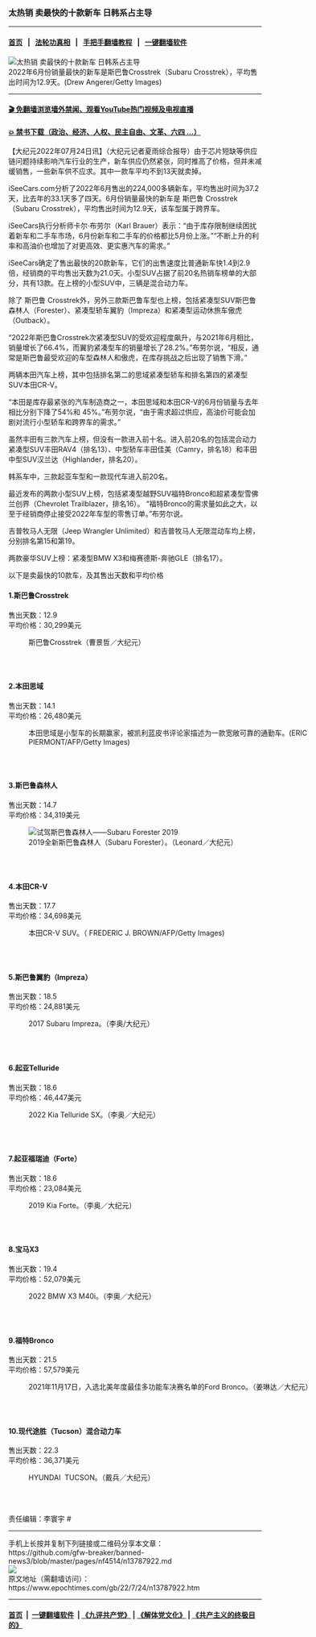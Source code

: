 ### 太热销 卖最快的十款新车 日韩系占主导
------------------------

#### [首页](https://github.com/gfw-breaker/banned-news3/blob/master/README.md) &nbsp;&nbsp;|&nbsp;&nbsp; [法轮功真相](https://github.com/begood0513/basic/blob/master/README.md)  &nbsp;&nbsp;|&nbsp;&nbsp; [手把手翻墙教程](https://github.com/gfw-breaker/guides/wiki)  &nbsp;&nbsp;|&nbsp;&nbsp; [一键翻墙软件](https://github.com/gfw-breaker/nogfw/blob/master/README.md)  



<div><img alt="太热销 卖最快的十款新车 日韩系占主导" class="attachment-djy_600_400 size-djy_600_400 wp-post-image" src="https://i.epochtimes.com/assets/uploads/2022/07/id13787936-GettyImages-667732504-600x400.jpg"/>
<div class="caption">
 2022年6月份销量最快的新车是斯巴鲁Crosstrek（Subaru Crosstrek），平均售出时间为12.9天。(Drew Angerer/Getty Images)
</div></div><hr/>

#### [ 🎬  免翻墙浏览墙外禁闻、观看YouTube热门视频及电视直播](https://github.com/gfw-breaker/HelloWorld)

#### [ 💥  禁书下载（政治、经济、人权、民主自由、文革、六四 ...）](https://github.com/gfw-breaker/books/blob/master/README.md)

<div><p>
 【大纪元2022年07月24日讯】（大纪元记者夏雨综合报导）由于芯片短缺等供应链问题持续影响汽车行业的生产，新车供应仍然紧张，同时推高了价格，但并未减缓销售，一些新车供不应求。其中一款车平均不到13天就卖掉。
</p>
<p>
 iSeeCars.com分析了2022年6月售出的224,000多辆新车，平均售出时间为37.2天，比去年的33.1天多了四天。6月份销量最快的新车是
 <ok href="https://www.epochtimes.com/gb/tag/%E6%96%AF%E5%B7%B4%E9%B2%81.html">
  斯巴鲁
 </ok>
 Crosstrek（Subaru Crosstrek），平均售出时间为12.9天，该车型属于跨界车。
</p>
<p>
 iSeeCars执行分析师卡尔‧布劳尔（Karl Brauer）表示：“由于库存限制继续困扰着新车和二手车市场，6月份新车和二手车的价格都比5月份上涨。”“不断上升的利率和高油价也增加了对更高效、更实惠汽车的需求。”
</p>
<p>
 iSeeCars确定了售出最快的20款新车，它们的出售速度比普通新车快1.4到2.9倍，经销商的平均售出天数为21.0天。小型SUV占据了前20名热销车榜单的大部分，共有13款。在上榜的小型SUV中，三辆是混合动力车。
</p>
<p>
 除了
 <ok href="https://www.epochtimes.com/gb/tag/%E6%96%AF%E5%B7%B4%E9%B2%81.html">
  斯巴鲁
 </ok>
 Crosstrek外，另外三款斯巴鲁车型也上榜，包括紧凑型SUV斯巴鲁森林人（Forester）、紧凑型轿车翼豹（Impreza）和紧凑型运动休旅车傲虎（Outback）。
</p>
<p>
 “2022年斯巴鲁Crosstrek次紧凑型SUV的受欢迎程度飙升，与2021年6月相比，销量增长了66.4%，而翼豹紧凑型车的销量增长了28.2%。”布劳尔说，“相反，通常是斯巴鲁最受欢迎的车型森林人和傲虎，在库存挑战之后出现了销售下滑。”
</p>
<p>
 两辆本田汽车上榜，其中包括排名第二的思域紧凑型轿车和排名第四的紧凑型SUV本田CR-V。
</p>
<p>
 “本田是库存最紧张的汽车制造商之一，本田思域和本田CR-V的6月份销量与去年相比分别下降了54%和 45%。”布劳尔说，“由于需求超过供应，高油价可能会加剧对流行小型轿车和跨界车的需求。”
</p>
<p>
 虽然丰田有三款汽车上榜，但没有一款进入前十名。进入前20名的包括混合动力紧凑型SUV丰田RAV4（排名13）、中型轿车丰田佳美（Camry，排名18）和丰田中型SUV汉兰达（Highlander，排名20）。
</p>
<p>
 韩系车中，三款起亚车型和一款现代车进入前20名。
</p>
<p>
 最近发布的两款小型SUV上榜，包括紧凑型越野SUV福特Bronco和超紧凑型雪佛兰创界（Chevrolet Trailblazer，排名16）。 “福特Bronco的需求量如此之大，以至于经销商停止接受2022年车型的零售订单。”布劳尔说。
</p>
<p>
 吉普牧马人无限（Jeep Wrangler Unlimited）和吉普牧马人无限混动车均上榜，分别排名第15和第19。
</p>
<p>
 两款豪华SUV上榜：紧凑型BMW X3和梅赛德斯-奔驰GLE（排名17）。
</p>
<p>
 以下是卖最快的10款车，及其售出天数和平均价格
</p>
<h4>
 1.斯巴鲁Crosstrek
</h4>
<p>
 售出天数：12.9
 <br/>
 平均价格：30,299美元
</p>
<figure aria-describedby="caption-attachment-9977357" class="wp-caption alignnone" id="attachment_9977357" style="width: 600px">
 <ok href="https://i.epochtimes.com/assets/uploads/2017/12/Tu4_2018_Crosstrek.jpg" target="_blank">
  <img alt="" class="size-large wp-image-9977357" src="https://i.epochtimes.com/assets/uploads/2017/12/Tu4_2018_Crosstrek-600x347.jpg"/>
 </ok>
 <br/><figcaption class="wp-caption-text" id="caption-attachment-9977357">
  斯巴鲁Crosstrek（曹景哲／大纪元）
 </figcaption><br/>
</figure><br/>
<h4>
 2.本田思域
</h4>
<p>
 售出天数：14.1
 <br/>
 平均价格：26,480美元
</p>
<figure aria-describedby="caption-attachment-9865199" class="wp-caption alignnone" id="attachment_9865199" style="width: 600px">
 <ok href="https://i.epochtimes.com/assets/uploads/2017/11/GettyImages-611266602.jpg" target="_blank">
  <img alt="" class="size-large wp-image-9865199" src="https://i.epochtimes.com/assets/uploads/2017/11/GettyImages-611266602-600x399.jpg"/>
 </ok>
 <br/><figcaption class="wp-caption-text" id="caption-attachment-9865199">
  本田思域是小型车的长期赢家，被凯利蓝皮书评论家描述为一款宽敞可靠的通勤车。(ERIC PIERMONT/AFP/Getty Images)
 </figcaption><br/>
</figure><br/>
<h4>
 3.斯巴鲁森林人
</h4>
<p>
 售出天数：14.7
 <br/>
 平均价格：34,319美元
</p>
<figure aria-describedby="caption-attachment-11114634" class="wp-caption alignnone" id="attachment_11114634" style="width: 588px">
 <ok href="https://i.epochtimes.com/assets/uploads/2019/03/20190315-Chi-Jin-Subaru-Forester-04.png" target="_blank">
  <img alt="试驾斯巴鲁森林人——Subaru Forester 2019" class="size-full wp-image-11114634" src="https://i.epochtimes.com/assets/uploads/2019/03/20190315-Chi-Jin-Subaru-Forester-04.png"/>
 </ok>
 <br/><figcaption class="wp-caption-text" id="caption-attachment-11114634">
  2019全新斯巴鲁森林人（Subaru Forester）。（Leonard／大纪元）
 </figcaption><br/>
</figure><br/>
<h4>
 4.本田CR-V
</h4>
<p>
 售出天数：17.7
 <br/>
 平均价格：34,698美元
</p>
<figure aria-describedby="caption-attachment-12591732" class="wp-caption alignnone" id="attachment_12591732" style="width: 600px">
 <ok href="https://i.epochtimes.com/assets/uploads/2020/12/GettyImages-883288206.jpg" target="_blank">
  <img alt="" class="size-large wp-image-12591732" src="https://i.epochtimes.com/assets/uploads/2020/12/GettyImages-883288206-600x382.jpg"/>
 </ok>
 <br/><figcaption class="wp-caption-text" id="caption-attachment-12591732">
  本田CR-V SUV。（ FREDERIC J. BROWN/AFP/Getty Images)
 </figcaption><br/>
</figure><br/>
<h4>
 5.斯巴鲁翼豹（Impreza）
</h4>
<p>
 售出天数：18.5
 <br/>
 平均价格：24,881美元
</p>
<figure aria-describedby="caption-attachment-9828975" class="wp-caption alignnone" id="attachment_9828975" style="width: 600px">
 <ok href="https://i.epochtimes.com/assets/uploads/2017/11/1711110027132224-e1510379236946.jpg" target="_blank">
  <img alt="" class="size-large wp-image-9828975" src="https://i.epochtimes.com/assets/uploads/2017/11/1711110027132224-600x400.jpg"/>
 </ok>
 <br/><figcaption class="wp-caption-text" id="caption-attachment-9828975">
  2017 Subaru Impreza。（李奥/大纪元）
 </figcaption><br/>
</figure><br/>
<h4>
 6.起亚Telluride
</h4>
<p>
 售出天数：18.6
 <br/>
 平均价格：46,447美元
</p>
<figure aria-describedby="caption-attachment-13623110" class="wp-caption alignnone" id="attachment_13623110" style="width: 600px">
 <ok href="https://i.epochtimes.com/assets/uploads/2022/03/id13623110-2022_Kia_Telluride_08-e1646440898791.jpg" target="_blank">
  <img alt="" class="size-large wp-image-13623110" src="https://i.epochtimes.com/assets/uploads/2022/03/id13623110-2022_Kia_Telluride_08-600x400.jpg"/>
 </ok>
 <br/><figcaption class="wp-caption-text" id="caption-attachment-13623110">
  2022 Kia Telluride SX。（李奥／大纪元）
 </figcaption><br/>
</figure><br/>
<h4>
 7.起亚福瑞迪（Forte）
</h4>
<p>
 售出天数：18.6
 <br/>
 平均价格：23,084美元
</p>
<figure aria-describedby="caption-attachment-11334839" class="wp-caption alignnone" id="attachment_11334839" style="width: 600px">
 <ok href="https://i.epochtimes.com/assets/uploads/2019/06/2019_Kia_Forte_06-e1561010264817.jpg" target="_blank">
  <img alt="" class="size-large wp-image-11334839" src="https://i.epochtimes.com/assets/uploads/2019/06/2019_Kia_Forte_06-600x400.jpg"/>
 </ok>
 <br/><figcaption class="wp-caption-text" id="caption-attachment-11334839">
  2019 Kia Forte。（李奥／大纪元）
 </figcaption><br/>
</figure><br/>
<h4>
 8.宝马X3
</h4>
<p>
 售出天数：19.4
 <br/>
 平均价格：52,079美元
</p>
<figure aria-describedby="caption-attachment-13673847" class="wp-caption alignnone" id="attachment_13673847" style="width: 600px">
 <ok href="https://i.epochtimes.com/assets/uploads/2022/03/id13673847-2022_BMW_X3_M40i_07-e1648266629752.jpg" target="_blank">
  <img alt="" class="size-large wp-image-13673847" src="https://i.epochtimes.com/assets/uploads/2022/03/id13673847-2022_BMW_X3_M40i_07-600x400.jpg"/>
 </ok>
 <br/><figcaption class="wp-caption-text" id="caption-attachment-13673847">
  2022 BMW X3 M40i。（李奥／大纪元）
 </figcaption><br/>
</figure><br/>
<h4>
 9.福特Bronco
</h4>
<p>
 售出天数：21.5
 <br/>
 平均价格：57,579美元
</p>
<figure aria-describedby="caption-attachment-13382883" class="wp-caption alignnone" id="attachment_13382883" style="width: 600px">
 <ok href="https://i.epochtimes.com/assets/uploads/2021/11/id13382883-7-1.jpg" target="_blank">
  <img alt="" class="size-large wp-image-13382883" src="https://i.epochtimes.com/assets/uploads/2021/11/id13382883-7-1-600x450.jpg"/>
 </ok>
 <br/><figcaption class="wp-caption-text" id="caption-attachment-13382883">
  2021年11月17日，入选北美年度最佳多功能车决赛名单的Ford Bronco。（姜琳达／大纪元）
 </figcaption><br/>
</figure><br/>
<h4>
 10.现代途胜（Tucson）混合动力车
</h4>
<p>
 售出天数：22.3
 <br/>
 平均价格：36,371美元
</p>
<figure aria-describedby="caption-attachment-5845382" class="wp-caption alignnone" id="attachment_5845382" style="width: 600px">
 <ok href="https://i.epochtimes.com/assets/uploads/2015/04/1504011911451973.jpg" target="_blank">
  <img alt="" class="size-large wp-image-5845382" src="https://i.epochtimes.com/assets/uploads/2015/04/1504011911451973-600x400.jpg"/>
 </ok>
 <br/><figcaption class="wp-caption-text" id="caption-attachment-5845382">
  HYUNDAI  TUCSON。（戴兵／大纪元）
 </figcaption><br/>
</figure><br/>
<p>
 责任编辑：李寰宇 #
</p>
</div>
<hr/>
手机上长按并复制下列链接或二维码分享本文章：<br/>
https://github.com/gfw-breaker/banned-news3/blob/master/pages/nf4514/n13787922.md <br/>
<a href='https://github.com/gfw-breaker/banned-news3/blob/master/pages/nf4514/n13787922.md'><img src='https://github.com/gfw-breaker/banned-news3/blob/master/pages/nf4514/n13787922.md.png'/></a> <br/>
原文地址（需翻墙访问）：https://www.epochtimes.com/gb/22/7/24/n13787922.htm


------------------------
#### [首页](https://github.com/gfw-breaker/banned-news3/blob/master/README.md) &nbsp;|&nbsp; [一键翻墙软件](https://github.com/gfw-breaker/nogfw/blob/master/README.md) &nbsp;| [《九评共产党》](https://github.com/gfw-breaker/9ping.md/blob/master/README.md#九评之一评共产党是什么) | [《解体党文化》](https://github.com/gfw-breaker/jtdwh.md/blob/master/README.md) | [《共产主义的终极目的》](https://github.com/gfw-breaker/gczydzjmd.md/blob/master/README.md)


<img src='http://gfw-breaker.win/banned-news3/pages/nf4514/n13787922.md' width='0px' height='0px'/>